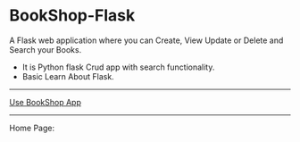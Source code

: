 # BookShop-Flask
A Flask web application where you can Create, View Update or Delete and Search your Books.
<html>
<body>
<ul>
<li>It is Python flask Crud app with search functionality.</li>
<li>Basic Learn About Flask.</li>
</ul><hr>
<a href="https://bookshop-flask-kd.herokuapp.com/">Use BookShop App</a>
<hr>
Home Page:
<img src=""/>
</body
</html>
